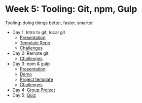 # Week 5: Tooling: Git, npm, Gulp

Tooling: doing things better, faster, smarter

- Day 1: Intro to git, local git
	- [Presentation](https://docs.google.com/presentation/d/1XUeNrQFxGJEEIKCrD0CfITvooGfW2wdwXe7muR0anBk/edit?usp=sharing)
	- [Template Repo](https://github.com/develop-me/git-simple)
	- [Challenges](challenges/01/README.md)
- Day 2: Remote git
	- [Challenges](challenges/02/README.md)
- Day 3: npm & gulp
	- [Presentation](https://docs.google.com/presentation/d/1tdPxTiRzhcKz_ZmG3GPyX5ruKHAfd8b7U3fqTxinfl0/edit?usp=sharing)
	- [Demo](https://github.com/develop-me/gulp-demo)
	- [Project template](https://github.com/develop-me/gulp-template)
	- [Challenges](challenges/03/README.md)
- Day 4: [Group Project](challenges/04/01-group-project.md)
- Day 5: [Quiz](quiz/README.md)
